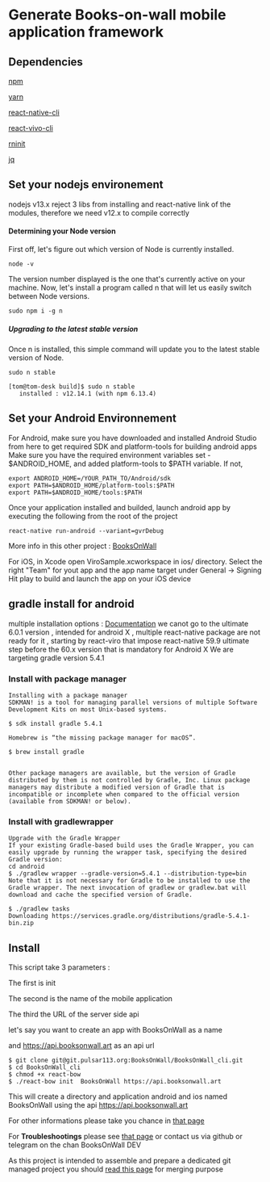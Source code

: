 # Generate Books-on-wall mobile application framework

## Dependencies
[npm](https://www.npmjs.com/get-npm)

[yarn](https://yarnpkg.com/en/docs/install#debian-stable)

[react-native-cli](https://github.com/react-native-community/cli)

[react-vivo-cli](https://docs.viromedia.com/docs)

[rninit](https://github.com/jacobbubu/rninit)

[jq](https://stedolan.github.io/jq/)

## Set your nodejs environement 


nodejs v13.x reject 3 libs from installing and react-native link of the modules, therefore we need v12.x to compile correctly 


#### Determining your Node version
First off, let's figure out which version of Node is currently installed.

`node -v`

The version number displayed is the one that's currently active on your machine. Now, let's install a program called n that will let us easily switch between Node versions.

`sudo npm i -g n`

##### Upgrading to the latest stable version
Once n is installed, this simple command will update you to the latest stable version of Node.

`sudo n stable`
```
[tom@tom-desk build]$ sudo n stable 
   installed : v12.14.1 (with npm 6.13.4)

```
## Set your Android Environnement

For Android, make sure you have downloaded and installed Android Studio from here to get required SDK and platform-tools for building android apps Make sure you have the required environment variables set - $ANDROID_HOME, and added platform-tools to $PATH variable. If not,
```
export ANDROID_HOME=/YOUR_PATH_TO/Android/sdk
export PATH=$ANDROID_HOME/platform-tools:$PATH
export PATH=$ANDROID_HOME/tools:$PATH
```
Once your application installed and builded, launch android app by executing the following from the root of the project
```
react-native run-android --variant=gvrDebug
```
More info in this other project : 
[BooksOnWall](https://git.pulsar113.org/BooksOnWall/BooksOnWall)

For iOS, in Xcode open ViroSample.xcworkspace in ios/ directory. Select the right "Team" for yout app and the app name target under General -> Signing Hit play to build and launch the app on your iOS device

## gradle install for android
multiple installation options :
[Documentation](https://gradle.org/install/)
we canot go to the ultimate 6.0.1 version , intended for android X , multiple react-native package are not ready for it , starting by react-viro that impose react-native 59.9 ultimate step before the 60.x version that is mandatory for Android X
We are targeting gradle version 5.4.1

### Install with package manager

```
Installing with a package manager
SDKMAN! is a tool for managing parallel versions of multiple Software Development Kits on most Unix-based systems.

$ sdk install gradle 5.4.1

Homebrew is “the missing package manager for macOS”.

$ brew install gradle


Other package managers are available, but the version of Gradle distributed by them is not controlled by Gradle, Inc. Linux package managers may distribute a modified version of Gradle that is incompatible or incomplete when compared to the official version (available from SDKMAN! or below).
```
### Install with gradlewrapper
```
Upgrade with the Gradle Wrapper
If your existing Gradle-based build uses the Gradle Wrapper, you can easily upgrade by running the wrapper task, specifying the desired Gradle version:
cd android
$ ./gradlew wrapper --gradle-version=5.4.1 --distribution-type=bin
Note that it is not necessary for Gradle to be installed to use the Gradle wrapper. The next invocation of gradlew or gradlew.bat will download and cache the specified version of Gradle.

$ ./gradlew tasks
Downloading https://services.gradle.org/distributions/gradle-5.4.1-bin.zip

```

## Install


This script take 3 parameters :

The first is init

The second is the name of the mobile application

The third the URL of the server side api

let's say you want to create an app with BooksOnWall as a name

and https://api.booksonwall.art as an api url

```
$ git clone git@git.pulsar113.org:BooksOnWall/BooksOnWall_cli.git
$ cd BooksOnWall_cli
$ chmod +x react-bow
$ ./react-bow init  BooksOnWall https://api.booksonwall.art

```
This will create a directory and application android and ios named BooksOnWall using the api https://api.booksonwall.art

For other informations please take you chance in [that page](/wiki/Home)

For **Troubleshootings** please see [that page](../../wiki/Troubleshootings) 
or contact us via github or telegram on the chan BooksOnWall DEV

As this project is intended to assemble and prepare a dedicated git managed project 
you should [read this page](../../wiki/Merge+BooksOnWall) for merging purpose